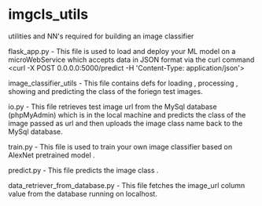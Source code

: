 # imgcls_utils
utilities and NN's required for building an image classifier 


flask_app.py - This file is used to load and deploy your ML model on a microWebService which accepts data in JSON format via
                the curl command <curl -X POST 0.0.0.0:5000/predict -H 'Content-Type: application/json'>


image_classifier_utils - This file contains defs for loading , processing , showing and predicting the class of the foriegn 
                          test images.

io.py - This file retrieves test image url from the MySql database (phpMyAdmin)  which is in the local machine 
        and predicts the class of the image passed as url and then uploads the image class name back to the MySql database.


train.py - This file is used to train your own image classifier based on AlexNet pretrained model .

predict.py - This file predicts the image class .

data_retriever_from_database.py  - This file fetches the image_url column value from the database running on localhost.


